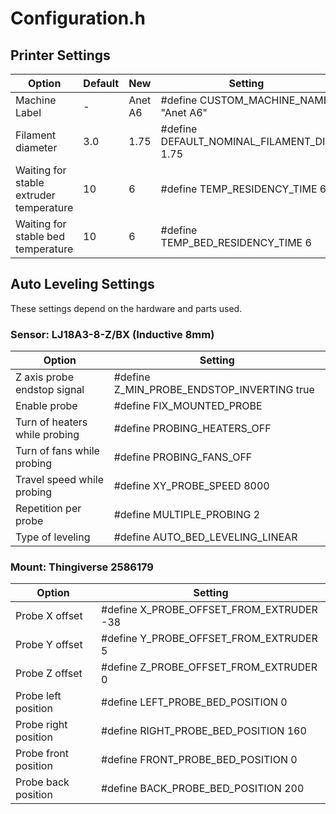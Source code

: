 # Configuration.h

## Printer Settings

Option                                  | Default       | New       | Setting 
--------------------------------------- | ------------- | --------- | -----------
Machine Label                           | -             | Anet A6   | #define CUSTOM_MACHINE_NAME "Anet A6"
Filament diameter                       | 3.0           | 1.75      | #define DEFAULT_NOMINAL_FILAMENT_DIA 1.75
Waiting for stable extruder temperature | 10            | 6         | #define TEMP_RESIDENCY_TIME 6
Waiting for stable bed temperature      | 10            | 6         | #define TEMP_BED_RESIDENCY_TIME 6



## Auto Leveling Settings

These settings depend on the hardware and parts used.

### Sensor: LJ18A3-8-Z/BX (Inductive 8mm)

Option                                  | Setting 
--------------------------------------- | -----------------------
Z axis probe endstop signal             | #define Z_MIN_PROBE_ENDSTOP_INVERTING true
Enable probe                            | #define FIX_MOUNTED_PROBE
Turn of heaters while probing           | #define PROBING_HEATERS_OFF
Turn of fans while probing              | #define PROBING_FANS_OFF
Travel speed while probing              | #define XY_PROBE_SPEED 8000
Repetition per probe                    | #define MULTIPLE_PROBING 2
Type of leveling                        | #define AUTO_BED_LEVELING_LINEAR


### Mount: Thingiverse 2586179

Option                                  | Setting 
--------------------------------------- | -----------------------
Probe X offset                          | #define X_PROBE_OFFSET_FROM_EXTRUDER -38
Probe Y offset                          | #define Y_PROBE_OFFSET_FROM_EXTRUDER   5
Probe Z offset                          | #define Z_PROBE_OFFSET_FROM_EXTRUDER   0
Probe left position                     | #define LEFT_PROBE_BED_POSITION 0
Probe right position                    | #define RIGHT_PROBE_BED_POSITION 160
Probe front position                    | #define FRONT_PROBE_BED_POSITION 0
Probe back position                     | #define BACK_PROBE_BED_POSITION 200
